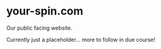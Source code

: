 # your-spin.com

Our public facing website.

Currently just a placeholder... more to follow in due course!
